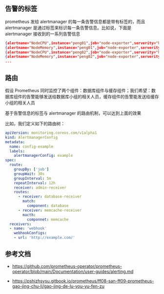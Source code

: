 ## 告警的标签

prometheus 发给 alertmanager 的每一条告警信息都是带有标签的，而且 alertmanager 是通过标签来标识每一条告警信息。比如说，下面是 alertmanager 接收到的一系列告警信息

```json
{alertname="NodeCPU",instance="peng01",job="node-exporter",serverity="high",...}  time, annotation
{alertname="NodeMemory",instance="peng01",job="node-exporter",serverity="high",...}  time, annotation
{alertname="NodeCPU",instance="peng02",job="node-exporter",serverity="high",...}  time, annotation 
{alertname="NodeMemory",instance="peng02",job="node-exporter",serverity="high",...}  time, annotation
...
```

## 路由

假设 Prometheus 同时监控了两个组件：数据库组件与缓存组件；我们希望：数据库组件的告警能够发送给数据库小组的相关人员，缓存组件的告警能发送给缓存小组的相关人员

基于告警信息的标签与 alertmanager 的路由机制，可以达到上面的效果

比如，我们定义如下的路由树：

```yaml
apiVersion: monitoring.coreos.com/v1alpha1
kind: AlertmanagerConfig
metadata:
  name: config-example
  labels:
    alertmanagerConfig: example
spec:
  route:
    groupBy: ['job']
    groupWait: 30s
    groupInterval: 5m
    repeatInterval: 12h
    receiver: admin-receiver
    routes:
      - receiver: database-receiver
        match: 
          component: database    
      - receiver: memcache-receiver
        macth: 
          componnet: memcache
  receivers:
  - name: 'webhook'
    webhookConfigs:
    - url: 'http://example.com/'
```



## 参考文档

- <https://github.com/prometheus-operator/prometheus-operator/blob/main/Documentation/user-guides/alerting.md>

- <https://pshizhsysu.gitbook.io/prometheus/ff08-san-ff09-prometheus-gao-jing-chu-li/gao-jing-de-lu-you-yu-fen-zu>